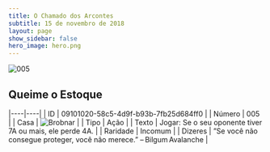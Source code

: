 ```yaml
---
title: O Chamado dos Arcontes
subtitle: 15 de novembro de 2018
layout: page
show_sidebar: false
hero_image: hero.png
---
```


![005](https://cdn.keyforgegame.com/media/card_front/pt/341_005_7WCGR88265CM_pt.png)

## Queime o Estoque

|----|----|
| ID | 09101020-58c5-4d9f-b93b-7fb25d684ff0 |
| Número | 005 |
| Casa | ![Brobnar](https://archonarcana.com/images/thumb/e/e0/Brobnar.png/22px-Brobnar.png "Brobnar") |
| Tipo | Ação |
| Texto | Jogar: Se o seu oponente tiver 7A ou mais, ele perde 4A. |
| Raridade | Incomum |
| Dizeres | ”Se você não consegue proteger,  você não merece.” – Bilgum Avalanche |
